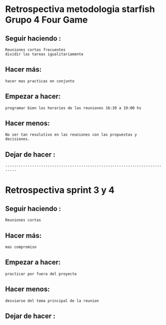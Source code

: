 # Retrospectiva metodologia starfish Grupo 4 Four Game

## Seguir haciendo :

    Reuniones cortas frecuentes
    dividir las tareas igualitariamente

## Hacer más:

    hacer mas practicas en conjunto

## Empezar a hacer: 

    programar bien los horarios de las reuniones 16:30 a 19:00 hs

## Hacer menos:

    No ser tan resolutivo en las reuniones con las propuestas y decisiones.

## Dejar de hacer : 

    ---------------------------------------------------------------------------

# Retrospectiva sprint 3 y 4

## Seguir haciendo :

    Reuniones cortas

## Hacer más:

    mas compromiso

## Empezar a hacer: 

    practicar por fuera del proyecto

## Hacer menos:

    desviarse del tema principal de la reunion

## Dejar de hacer : 

